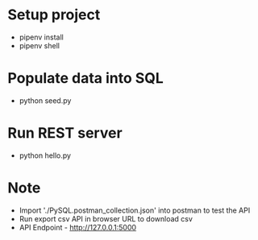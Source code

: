 # Setup project
- pipenv install
- pipenv shell

# Populate data into SQL
- python seed.py

# Run REST server
- python hello.py

# Note
- Import './PySQL.postman_collection.json' into postman to test the API
- Run export csv API in browser URL to download csv
- API Endpoint - http://127.0.0.1:5000